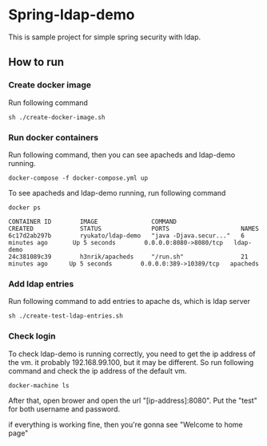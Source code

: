 # Spring-ldap-demo
This is sample project for simple spring security with ldap.

## How to run
### Create docker image
Run following command

```
sh ./create-docker-image.sh
```

### Run docker containers
Run following command, then you can see apacheds and ldap-demo running.

```
docker-compose -f docker-compose.yml up
```

To see apacheds and ldap-demo running, run following command

```
docker ps
```

```
CONTAINER ID        IMAGE               COMMAND                  CREATED             STATUS              PORTS                    NAMES
6c17d2ab297b        ryukato/ldap-demo   "java -Djava.secur..."   6 minutes ago       Up 5 seconds        0.0.0.0:8080->8080/tcp   ldap-demo
24c381089c39        h3nrik/apacheds     "/run.sh"                21 minutes ago      Up 5 seconds        0.0.0.0:389->10389/tcp   apacheds
```

### Add ldap entries
Run following command to add entries to apache ds, which is ldap server

```
sh ./create-test-ldap-entries.sh
```


### Check login
To check ldap-demo is running correctly, you need to get the ip address of the vm. it probably 192.168.99.100, but it may be different. So run following command and check the ip address of the default vm.

```
docker-machine ls
```

After that, open brower and open the url "[ip-address]:8080".
Put the "test" for both username and password.

if everything is working fine, then you're gonna see "Welcome to home page"

